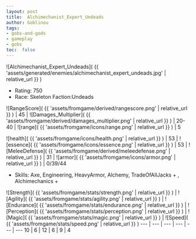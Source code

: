 ```yaml
---
layout: post
title:  Alchimechanist_Expert_Undeads
author: Goblinou
tags:
- gobs-and-gods
- gameplay
- gobs
toc:  false
---
```


![Alchimechanist_Expert_Undeads]( {{ 'assets/generated/enemies/alchimechanist_expert_undeads.jpg' | relative_url }} )
- Rating: 750
- Race: Skeleton  Faction:Undeads

![RangeScore]( {{ 'assets/fromgame/derived/rangescore.png' | relative_url }} ) | 45 | ![Damages_Multiplier]( {{ 'assets/fromgame/derived/damages_multiplier.png' | relative_url }} ) | 20-40 | ![range]( {{ 'assets/fromgame/icons/range.png' | relative_url }} ) | 5


![health]( {{ 'assets/fromgame/icons/health.png' | relative_url }} ) | 53 | ![essence]( {{ 'assets/fromgame/icons/essence.png' | relative_url }} ) | 53 | ![MeleeDefense]( {{ 'assets/fromgame/derived/meleedefense.png' | relative_url }} ) | 31 | ![armor]( {{ 'assets/fromgame/icons/armor.png' | relative_url }} ) | 0/39/44

* Skills: Axe, Engineering, HeavyArmor, Alchemy, TradeOfAllJacks + , Alchimechanics + 

![Strength]( {{ 'assets/fromgame/stats/strength.png' | relative_url }} ) | ![Agility]( {{ 'assets/fromgame/stats/agility.png' | relative_url }} ) | ![Endurance]( {{ 'assets/fromgame/stats/endurance.png' | relative_url }} ) | ![Perception]( {{ 'assets/fromgame/stats/perception.png' | relative_url }} ) | ![Magic]( {{ 'assets/fromgame/stats/magic.png' | relative_url }} ) | ![Speed]( {{ 'assets/fromgame/stats/speed.png' | relative_url }} )
--- | --- | --- | --- | --- | ---
10 | 6 | 12 | 6 | 9 | 4
